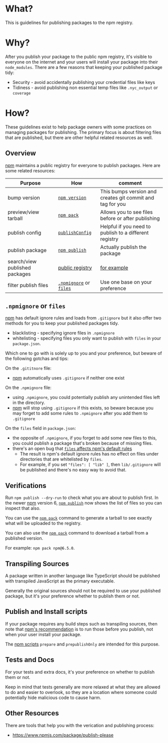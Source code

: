 # What?

This is guidelines for publishing packages to the npm registry.

# Why?

After you publish your package to the public npm registry, it's visible to everyone on the internet and your users will install your package into their `node_modules`.  There are a few reasons that keeping your published package tidy:

- Security - avoid accidentally publishing your credential files like keys
- Tidiness - avoid publishing non essential temp files like `.nyc_output` or `coverage`

# How?

These guidelines exist to help package owners with some practices on managing packages for publishing.  The primary focus is about filtering files that are published, but there are other helpful related resources as well.

## Overview

[npm] maintains a public registry for everyone to publish packages.  Here are some related resources:

| Purpose                        | How                         | comment                                                   |
| ------------------------------ | --------------------------- | --------------------------------------------------------- |
| bump version                   | [`npm version`]             | This bumps version and creates git commit and tag for you |
| preview/view tarball           | [`npm pack`]                | Allows you to see files before or after publishing        |
| publish config                 | [`publishConfig`]           | Helpful if you need to publish to a different registry    |
| publish package                | [`npm publish`]             | Actually publish the package                              |
| search/view published packages | [public registry]           | [for example](https://www.npmjs.com/package/npm)          |
| filter publish files           | [`.npmignore`] or [`files`] | Use one base on your preference                           |

## `.npmignore` or `files`

[npm] has default ignore rules and loads from `.gitignore` but it also offer two methods for you to keep your published packages tidy.

- blacklisting - specifying ignore files in `.npmignore`
- whitelisting - specifying files you only want to publish with `files` in your `package.json`.

Which one to go with is solely up to you and your preference, but beware of the following gotchas and tips:

On the `.gititnore` file:

- [npm] automatically uses `.gitignore` if neither one exist

On the `.npmignore` file:

- using `.npmignore`, you could potentially publish any unintended files left in the directory.
- [npm] will stop using `.gitignore` if this exists, so beware because you may forget to add some rules to `.npmignore` after you add them to `.gitignore`

On the `files` field in `package.json`:

- the opposite of `.npmignore`, if you forget to add some new files to this, you could publish a package that's broken because of missing files.
- there's an open bug that [`files` affects npm's default rules](https://npm.community/t/ds-store-files-show-up-after-npm-publish/831/4)
  - The result is npm's default ignore rules has no effect on files under directories that are whitelisted by `files`.
  - For example, if you set `"files": [ "lib" ]`, then `lib/.gitignore` will be published and there's no easy way to avoid that.

## Verifications

Run `npm publish --dry-run` to check what you are about to publish first.  In the newer [npm] version 6, [`npm publish`] now shows the list of files so you can inspect that also.

You can use the [`npm pack`] command to generate a tarball to see exactly what will be uploaded to the registry.

You can also use the [`npm pack`] command to download a tarball from a published version.

For example: `npm pack npm@6.5.0`.

## Transpiling Sources

A package written in another language like TypeScript should be published with transpiled JavaScript as the primary executable.

Generally the original sources should not be required to use your published package, but it's your preference whether to publish them or not.

## Publish and Install scripts

If your package requires any build steps such as transpiling sources, then note that [npm's recommendation](https://docs.npmjs.com/misc/scripts#best-practices) is to run those before you publish, not when your user install your package.

The [npm scripts] `prepare` and `prepublishOnly` are intended for this purpose.

## Tests and Docs

For your tests and extra docs, it's your preference on whether to publish them or not.

Keep in mind that tests generally are more relaxed at what they are allowed to do and easier to overlook, so they are a location where someone could potentially hide malicious code to cause harm.

## Other Resources

There are tools that help you with the verication and publishing process:

- https://www.npmjs.com/package/publish-please


[npm]: https://www.npmjs.com/
[`npm version`]: https://docs.npmjs.com/cli/version
[`npm publish`]: https://docs.npmjs.com/cli/publish
[`npm pack`]: https://docs.npmjs.com/cli/pack
[`publishConfig`]: https://docs.npmjs.com/files/package.json#publishconfig
[public registry]: https://www.npmjs.com/
[`.npmignore`]: https://docs.npmjs.com/misc/developers#keeping-files-out-of-your-package
[`files`]: https://docs.npmjs.com/files/package.json#files
[npm scripts]: https://docs.npmjs.com/misc/scripts#description
